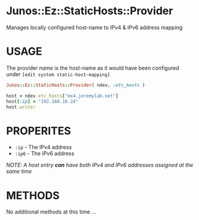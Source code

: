 # Junos::Ez::StaticHosts::Provider

Manages locally configured host-name to IPv4 & IPv6 address mapping

# USAGE

The provider *name* is the host-name as it would have been configured under `[edit system static-host-mapping]`

```ruby
Junos::Ez::StaticHosts::Provider( ndev, :etc_hosts )

host = ndev.etc_hosts["ex4.jeremylab.net"]
host[:ip] = "192.168.10.24"
host.write!
```

# PROPERITES

  - `:ip` - The IPv4 address
  - `:ip6` - The IPv6 address

_NOTE: A host entry **can** have both IPv4 and IPv6 addresses assigned at the same time_

# METHODS

No additional methods at this time ...
